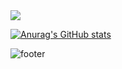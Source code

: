 <img src="https://capsule-render.vercel.app/api?type=venom&color=2b90d9&height=200&section=header&text=developernagk&fontSize=30&fontColor=d9e1e8" />

[![Anurag's GitHub stats](https://github-readme-stats.vercel.app/api?username=developernagk)](https://github.com/anuraghazra/github-readme-stats)

![footer](https://capsule-render.vercel.app/api?type=soft&color=9baec8&height=100&section=footer)
